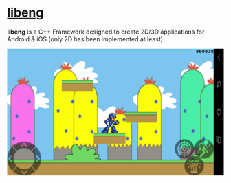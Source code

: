 # [libeng](https://github.com/STUDIO-Artaban/libeng.git)
**libeng** is a C++ Framework designed to create 2D/3D applications for Android &amp; iOS (only 2D has been implemented at least).

![MegaMan level](https://github.com/STUDIO-Artaban/libeng/blob/master/Android/Screenshots/LevelMega.png)

